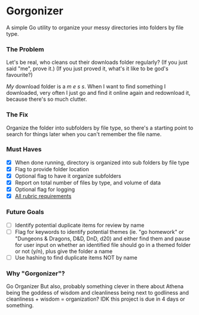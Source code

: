 # Gorgonizer
A simple Go utility to organize your messy directories into folders by file type.

### The Problem
Let's be real, who cleans out their downloads folder regularly? (If you just said "me", prove it.) (If you just proved it, what's it like to be god's favourite?)

*My* download folder is a *m e s s*. When I want to find something I downloaded, very often I just go and find it online again and redownload it, because there's so much clutter.

### The Fix
Organize the folder into subfolders by file type, so there's a starting point to search for things later when you can't remember the file name.

### Must Haves
- [x] When done running, directory is organized into sub folders by file type
- [x] Flag to provide folder location
- [x] Optional flag to have it organize subfolders
- [x] Report on total number of files by type, and volume of data
- [x] Optional flag for logging
- [x] [All rubric requirements](rubric.md)

### Future Goals
- [ ] Identify potential duplicate items for review by name
- [ ] Flag for keywords to identify potential themes (ie. "go homework" or "Dungeons & Dragons, D&D, DnD, d20) and either find them and pause for user input on whether an identified file should go in a themed folder or not (y/n), plus give the folder a name
- [ ] Use hashing to find duplicate items NOT by name

### Why "Gorgonizer"?
Go Organizer
But also, probably something clever in there about Athena being the goddess of wisdom and cleanliness being next to godliness and cleanliness + wisdom = organization? IDK this project is due in 4 days or something. 
